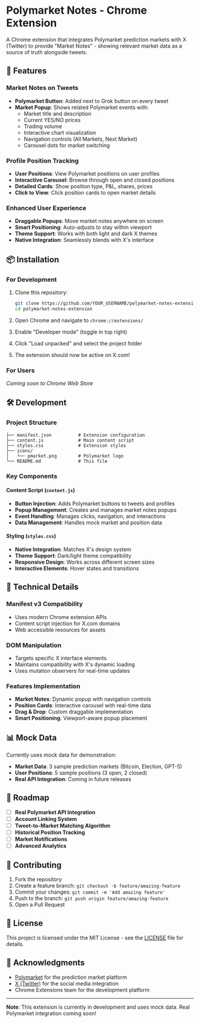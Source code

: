 # Polymarket Notes - Chrome Extension

A Chrome extension that integrates Polymarket prediction markets with X (Twitter) to provide "Market Notes" - showing relevant market data as a source of truth alongside tweets.

## 🚀 Features

### Market Notes on Tweets
- **Polymarket Button**: Added next to Grok button on every tweet
- **Market Popup**: Shows related Polymarket events with:
  - Market title and description
  - Current YES/NO prices
  - Trading volume
  - Interactive chart visualization
  - Navigation controls (All Markets, Next Market)
  - Carousel dots for market switching

### Profile Position Tracking
- **User Positions**: View Polymarket positions on user profiles
- **Interactive Carousel**: Browse through open and closed positions
- **Detailed Cards**: Show position type, P&L, shares, prices
- **Click to View**: Click position cards to open market details

### Enhanced User Experience
- **Draggable Popups**: Move market notes anywhere on screen
- **Smart Positioning**: Auto-adjusts to stay within viewport
- **Theme Support**: Works with both light and dark X themes
- **Native Integration**: Seamlessly blends with X's interface

## 📦 Installation

### For Development
1. Clone this repository:
   ```bash
   git clone https://github.com/YOUR_USERNAME/polymarket-notes-extension.git
   cd polymarket-notes-extension
   ```

2. Open Chrome and navigate to `chrome://extensions/`

3. Enable "Developer mode" (toggle in top right)

4. Click "Load unpacked" and select the project folder

5. The extension should now be active on X.com!

### For Users
*Coming soon to Chrome Web Store*

## 🛠️ Development

### Project Structure
```
├── manifest.json          # Extension configuration
├── content.js             # Main content script
├── styles.css             # Extension styles
├── icons/
│   └── pmarket.png        # Polymarket logo
└── README.md              # This file
```

### Key Components

#### Content Script (`content.js`)
- **Button Injection**: Adds Polymarket buttons to tweets and profiles
- **Popup Management**: Creates and manages market notes popups
- **Event Handling**: Manages clicks, navigation, and interactions
- **Data Management**: Handles mock market and position data

#### Styling (`styles.css`)
- **Native Integration**: Matches X's design system
- **Theme Support**: Dark/light theme compatibility
- **Responsive Design**: Works across different screen sizes
- **Interactive Elements**: Hover states and transitions

## 🔧 Technical Details

### Manifest v3 Compatibility
- Uses modern Chrome extension APIs
- Content script injection for X.com domains
- Web accessible resources for assets

### DOM Manipulation
- Targets specific X interface elements
- Maintains compatibility with X's dynamic loading
- Uses mutation observers for real-time updates

### Features Implementation
- **Market Notes**: Dynamic popup with navigation controls
- **Position Cards**: Interactive carousel with real-time data
- **Drag & Drop**: Custom draggable implementation
- **Smart Positioning**: Viewport-aware popup placement

## 📊 Mock Data

Currently uses mock data for demonstration:
- **Market Data**: 3 sample prediction markets (Bitcoin, Election, GPT-5)
- **User Positions**: 5 sample positions (3 open, 2 closed)
- **Real API Integration**: Coming in future releases

## 🎯 Roadmap

- [ ] **Real Polymarket API Integration**
- [ ] **Account Linking System**
- [ ] **Tweet-to-Market Matching Algorithm**
- [ ] **Historical Position Tracking**
- [ ] **Market Notifications**
- [ ] **Advanced Analytics**

## 🤝 Contributing

1. Fork the repository
2. Create a feature branch: `git checkout -b feature/amazing-feature`
3. Commit your changes: `git commit -m 'Add amazing feature'`
4. Push to the branch: `git push origin feature/amazing-feature`
5. Open a Pull Request

## 📄 License

This project is licensed under the MIT License - see the [LICENSE](LICENSE) file for details.

## 🙏 Acknowledgments

- [Polymarket](https://polymarket.com) for the prediction market platform
- [X (Twitter)](https://x.com) for the social media integration
- Chrome Extensions team for the development platform

---

**Note**: This extension is currently in development and uses mock data. Real Polymarket integration coming soon!